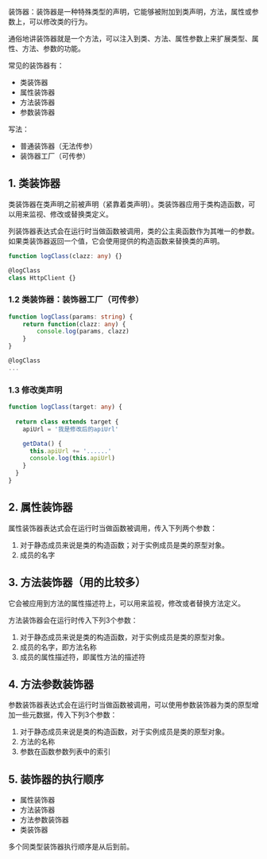 装饰器：装饰器是一种特殊类型的声明，它能够被附加到类声明，方法，属性或参数上，可以修改类的行为。

通俗地讲装饰器就是一个方法，可以注入到类、方法、属性参数上来扩展类型、属性、方法、参数的功能。

常见的装饰器有：

- 类装饰器
- 属性装饰器
- 方法装饰器
- 参数装饰器

写法：

- 普通装饰器（无法传参）
- 装饰器工厂（可传参）

## 1. 类装饰器

类装饰器在类声明之前被声明（紧靠着类声明）。类装饰器应用于类构造函数，可以用来监视、修改或替换类定义。

列装饰器表达式会在运行时当做函数被调用，类的公主奥函数作为其唯一的参数。如果类装饰器返回一个值，它会使用提供的构造函数来替换类的声明。

```TypeScript
function logClass(clazz: any) {}

@logClass
class HttpClient {}
```



### 1.2 类装饰器：装饰器工厂（可传参）

```TypeScript
function logClass(params: string) {
	return function(clazz: any) {
		console.log(params, clazz)
	}
}

@logClass
...
```

### 1.3 修改类声明

```TypeScript
function logClass(target: any) {
  
  return class extends target {
    apiUrl = '我是修改后的apiUrl'

    getData() {
      this.apiUrl += '......'
      console.log(this.apiUrl)
    }
  }
}
```

## 2. 属性装饰器

属性装饰器表达式会在运行时当做函数被调用，传入下列两个参数：

1. 对于静态成员来说是类的构造函数；对于实例成员是类的原型对象。
2. 成员的名字

## 3. 方法装饰器（用的比较多）

它会被应用到方法的属性描述符上，可以用来监视，修改或者替换方法定义。

方法装饰器会在运行时传入下列3个参数：

1. 对于静态成员来说是类的构造函数，对于实例成员是类的原型对象。
2. 成员的名字，即方法名称
3. 成员的属性描述符，即属性方法的描述符

## 4. 方法参数装饰器

参数装饰器表达式会在运行时当做函数被调用，可以使用参数装饰器为类的原型增加一些元数据，传入下列3个参数：

1. 对于静态成员来说是类的构造函数，对于实例成员是类的原型对象。
2. 方法的名称
3. 参数在函数参数列表中的索引

## 5. 装饰器的执行顺序

- 属性装饰器
- 方法装饰器
- 方法参数装饰器
- 类装饰器

多个同类型装饰器执行顺序是从后到前。